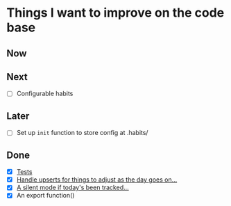 # Things I want to improve on the code base

## Now

## Next
- [ ] Configurable habits

## Later
- [ ] Set up `init` function to store config at .habits/ 

## Done
- [X] [Tests](https://github.com/vdavez/habits/commit/f571b5c4f59052b8d3a042c1db39c061e7baa266)
- [X] [Handle upserts for things to adjust as the day goes on...](https://github.com/vdavez/habits/commit/46b96038bf5564044fd4a566f606856fccf9af1f)
- [X] [A silent mode if today's been tracked...](https://github.com/vdavez/habits/commit/fb69802f1c563d5fcc743113c041ad6bb1c9cff3)
- [X] An export function()